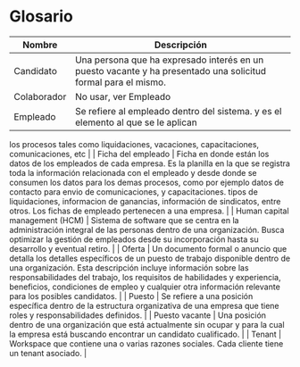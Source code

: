 # Glosario

| Nombre | Descripción |
| --- | --- |
| Candidato | Una persona que ha expresado interés en un puesto vacante y ha presentado una solicitud formal para el mismo. |
| Colaborador | No usar, ver Empleado |
| Empleado | Se refiere al empleado dentro del sistema. y es el elemento al que se le aplican
los procesos tales como liquidaciones, vacaciones, capacitaciones,
comunicaciones, etc |
| Ficha del empleado | Ficha en donde están los datos de los empleados de cada empresa. Es la planilla en la que se registra toda la información relacionada con el empleado y desde donde se consumen los datos para los demas procesos, como por ejemplo datos de contacto para envio de comunicaciones, y capacitaciones. tipos de liquidaciones, informacion de ganancias, información de sindicatos, entre otros. Los fichas de empleado pertenecen a una empresa. |
| Human capital management (HCM) | Sistema de software que se centra en la administración integral de las personas dentro de una organización. Busca optimizar la gestión de empleados desde su incorporación hasta su desarrollo y eventual retiro. |
| Oferta | Un documento formal o anuncio que detalla los detalles específicos de un puesto de trabajo disponible dentro de una organización. Esta descripción incluye información sobre las responsabilidades del trabajo, los requisitos de habilidades y experiencia, beneficios, condiciones de empleo y cualquier otra información relevante para los posibles candidatos. |
| Puesto | Se refiere a una posición específica dentro de la estructura organizativa de una empresa que tiene roles y responsabilidades definidos. |
| Puesto vacante | Una posición dentro de una organización que está actualmente sin ocupar y para la cual la empresa está buscando encontrar un candidato cualificado. |
| Tenant | Workspace que contiene una o varias razones sociales. Cada cliente
tiene un tenant asociado. |
